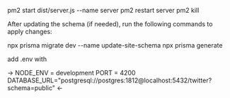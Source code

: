 pm2 start dist/server.js --name server
pm2 restart server
pm2 kill

After updating the schema (if needed), run the following commands to apply changes:

npx prisma migrate dev --name update-site-schema
npx prisma generate


add .env with

->
NODE_ENV = development
PORT = 4200
DATABASE_URL="postgresql://postgres:1812@localhost:5432/twitter?schema=public"
<-